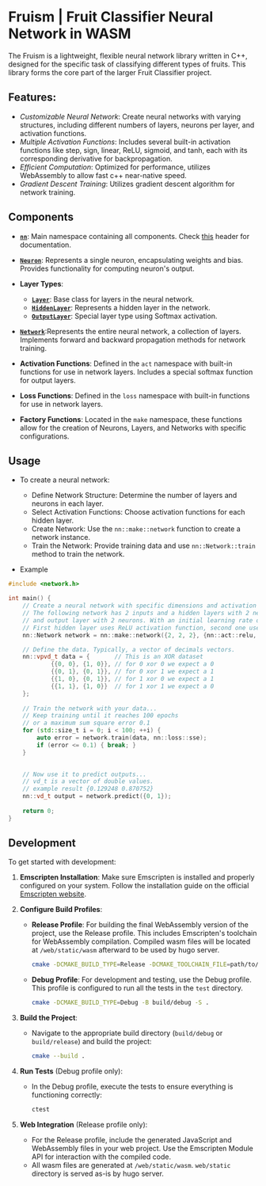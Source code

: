 # Fruism | Fruit Classifier Neural Network in WASM

The Fruism is a lightweight, flexible neural network library written in C++, designed for the specific task of
classifying different types of fruits. This library forms the core part of the larger Fruit Classifier project.

## Features:

- *Customizable Neural Network*: Create neural networks with varying structures, including different numbers of layers,
  neurons per layer, and activation functions.
- *Multiple Activation Functions*: Includes several built-in activation functions like step, sign, linear, ReLU,
  sigmoid,
  and tanh, each with its corresponding derivative for backpropagation.
- *Efficient Computation*: Optimized for performance, utilizes WebAssembly to allow fast c++ near-native speed.
- *Gradient Descent Training*: Utilizes gradient descent algorithm for network training.

## Components

- **[```nn```](nn/nn.h)**: Main namespace containing all components.
  Check [this](nn/nn.h) header for documentation.

- **[```Neuron```](nn/neuron.h)**: Represents a single neuron, encapsulating weights and bias.
  Provides functionality for computing neuron's output.

- **Layer Types**:
    - **[```Layer```](nn/layer.h)**: Base class for layers in the neural network.
    - **[```HiddenLayer```](nn/hidden_layer.h)**: Represents a hidden layer in the network.
    - **[```OutputLayer```](nn/output_layer.h)**: Special layer type using Softmax activation.

- **[```Network```](nn/network.h)**:Represents the entire neural network, a collection of layers.
  Implements forward and backward propagation methods for network training.

- **Activation Functions**: Defined in the ```act``` namespace with built-in functions for use in network layers.
  Includes a special softmax function for output layers.

- **Loss Functions**: Defined in the ```loss``` namespace with built-in functions for use in network layers.

- **Factory Functions**:
  Located in the ```make``` namespace, these functions allow for the creation of Neurons, Layers, and Networks with
  specific configurations.

## Usage

- To create a neural network:
    - Define Network Structure: Determine the number of layers and neurons in each layer.
    - Select Activation Functions: Choose activation functions for each hidden layer.
    - Create Network: Use the ```nn::make::network``` function to create a network instance.
    - Train the Network: Provide training data and use ```nn::Network::train``` method to train the network.

- Example

```c++
#include <network.h>

int main() {
    // Create a neural network with specific dimensions and activation functions
    // The following network has 2 inputs and a hidden layers with 2 neurons,
    // and output layer with 2 neurons. With an initial learning rate of 0.01.
    // First hidden layer uses ReLU activation function, second one uses Sigmoid.
    nn::Network network = nn::make::network({2, 2, 2}, {nn::act::relu, nn::act::sigmoid}, 0.01);

    // Define the data. Typically, a vector of decimals vectors.
    nn::vpvd_t data = {       // This is an XOR dataset
            {{0, 0}, {1, 0}}, // for 0 xor 0 we expect a 0
            {{0, 1}, {0, 1}}, // for 0 xor 1 we expect a 1
            {{1, 0}, {0, 1}}, // for 1 xor 0 we expect a 1
            {{1, 1}, {1, 0}}  // for 1 xor 1 we expect a 0
    };
    
    // Train the network with your data...
    // Keep training until it reaches 100 epochs
    // or a maximum sum square error 0.1
    for (std::size_t i = 0; i < 100; ++i) {
        auto error = network.train(data, nn::loss::sse);
        if (error <= 0.1) { break; }
    }
    

    // Now use it to predict outputs...
    // vd_t is a vector of double values.
    // example result {0.129248 0.870752}
    nn::vd_t output = network.predict({0, 1});
    
    return 0;
}
```

## Development

To get started with development:

1. **Emscripten Installation**: Make sure Emscripten is installed and properly configured on your system. Follow the
   installation guide on the official [Emscripten website](https://emscripten.org/docs/getting_started/downloads.html).

2. **Configure Build Profiles**:
    - **Release Profile**: For building the final WebAssembly version of the project, use the Release profile. This
      includes Emscripten's toolchain for WebAssembly compilation. Compiled wasm files will be located
      at `/web/static/wasm`
      afterward to be used by hugo server.
        ```sh
        cmake -DCMAKE_BUILD_TYPE=Release -DCMAKE_TOOLCHAIN_FILE=path/to/emscripten/cmake/Modules/Platform/Emscripten.cmake -B build/release -S .
        ```
    - **Debug Profile**: For development and testing, use the Debug profile. This profile is configured to run all the
      tests in the `test` directory.
        ```sh
        cmake -DCMAKE_BUILD_TYPE=Debug -B build/debug -S .
        ```

3. **Build the Project**:
    - Navigate to the appropriate build directory (`build/debug` or `build/release`) and build the project:
        ```sh
        cmake --build .
        ```

4. **Run Tests** (Debug profile only):
    - In the Debug profile, execute the tests to ensure everything is functioning correctly:
        ```sh
        ctest
        ```

5. **Web Integration** (Release profile only):
    - For the Release profile, include the generated JavaScript and WebAssembly files in your web project. Use the
      Emscripten Module API for interaction with the compiled code.
    - All wasm files are generated at `/web/static/wasm`. `web/static` directory is served as-is by hugo server.